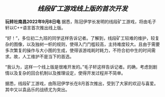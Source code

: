## $$线段矿工游戏线上版的首次开发$$

 $\text{   }\text{   }$ **玩转社南昌2022年9月8日电** 据悉，陈冠伊学长发明的线段矿工游戏，将由毛子轩以C++语言首次推出线上版。

$\text{   }\text{   }$ “好！”，多位初二九班的同学这样告诉记者。了解到，线段矿工较难的维护，较复杂的图像，以及独树一帜的规则，使得入门门槛较高，主持难度较大。且由于需要多次繁复的操作与大小图的生成，使得该游戏耗时耗力，不符合初中生的时间需求。故，人工维护不是当下的首选。

$\text{   }\text{   }$ “我认为，这样一个线上版是很难开发的。”毛子轩这样告诉记者。的确，考虑到剧情以及复杂的回合机制以及推理设定，使得开发过程并不简单。

$\text{   }\text{   }$ 据悉，线段矿工游戏，由陈冠伊学长在8月首次推出，受到了大家的欢迎与喜爱。其中又以袁品乐的战绩尤为突出。